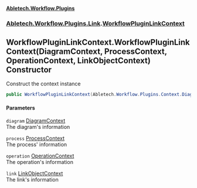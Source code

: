 #### [Abletech.Workflow.Plugins](index.md 'index')
### [Abletech.Workflow.Plugins.Link](Abletech_Workflow_Plugins_Link.md 'Abletech.Workflow.Plugins.Link').[WorkflowPluginLinkContext](WorkflowPluginLinkContext.md 'Abletech.Workflow.Plugins.Link.WorkflowPluginLinkContext')
## WorkflowPluginLinkContext.WorkflowPluginLinkContext(DiagramContext, ProcessContext, OperationContext, LinkObjectContext) Constructor
Construct the context instance  
```csharp
public WorkflowPluginLinkContext(Abletech.Workflow.Plugins.Context.DiagramContext diagram, Abletech.Workflow.Plugins.Context.ProcessContext process, Abletech.Workflow.Plugins.Context.OperationContext operation, Abletech.Workflow.Plugins.Context.LinkObjectContext link);
```
#### Parameters
<a name='Abletech_Workflow_Plugins_Link_WorkflowPluginLinkContext_WorkflowPluginLinkContext(Abletech_Workflow_Plugins_Context_DiagramContext_Abletech_Workflow_Plugins_Context_ProcessContext_Abletech_Workflow_Plugins_Context_OperationContext_Abletech_Workflow_Plugins_Context_LinkObjectContext)_diagram'></a>
`diagram` [DiagramContext](DiagramContext.md 'Abletech.Workflow.Plugins.Context.DiagramContext')  
The diagram's information
  
<a name='Abletech_Workflow_Plugins_Link_WorkflowPluginLinkContext_WorkflowPluginLinkContext(Abletech_Workflow_Plugins_Context_DiagramContext_Abletech_Workflow_Plugins_Context_ProcessContext_Abletech_Workflow_Plugins_Context_OperationContext_Abletech_Workflow_Plugins_Context_LinkObjectContext)_process'></a>
`process` [ProcessContext](ProcessContext.md 'Abletech.Workflow.Plugins.Context.ProcessContext')  
The process' information
  
<a name='Abletech_Workflow_Plugins_Link_WorkflowPluginLinkContext_WorkflowPluginLinkContext(Abletech_Workflow_Plugins_Context_DiagramContext_Abletech_Workflow_Plugins_Context_ProcessContext_Abletech_Workflow_Plugins_Context_OperationContext_Abletech_Workflow_Plugins_Context_LinkObjectContext)_operation'></a>
`operation` [OperationContext](OperationContext.md 'Abletech.Workflow.Plugins.Context.OperationContext')  
The operation's information
  
<a name='Abletech_Workflow_Plugins_Link_WorkflowPluginLinkContext_WorkflowPluginLinkContext(Abletech_Workflow_Plugins_Context_DiagramContext_Abletech_Workflow_Plugins_Context_ProcessContext_Abletech_Workflow_Plugins_Context_OperationContext_Abletech_Workflow_Plugins_Context_LinkObjectContext)_link'></a>
`link` [LinkObjectContext](LinkObjectContext.md 'Abletech.Workflow.Plugins.Context.LinkObjectContext')  
The link's information
  
